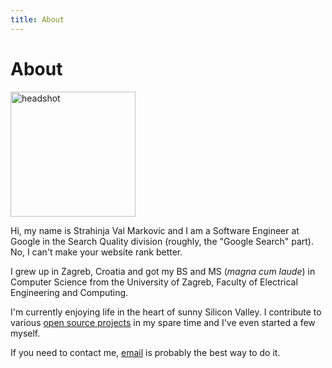 ```yaml
---
title: About
---
```


<h1>About</h1>

<section itemscope="" itemtype="http://data-vocabulary.org/Person">
  <img itemprop="image"
       id="headshot"
       src="{{ media_url('img/headshot.jpg') }}"
       alt="headshot"
       width="200px" />
  <p>Hi, my name is
  <span itemprop="name">Strahinja <span itemprop="nickname">Val</span>
  Markovic</span> and I am a <span itemprop="title">Software Engineer</span>
  at <span itemprop="worksFor"><span itemprop="affiliation">Google</span></span>
  in the Search Quality division (roughly, the "Google Search" part). No, I
  can't make your website rank better.</p>

  <p>I grew up in Zagreb, Croatia and got my BS and MS
  (<em>magna cum laude</em>) in Computer Science from the
  <span itemprop="alumniOf">University of Zagreb,
  Faculty of Electrical Engineering and Computing</span>.</p>

  <p>I'm currently enjoying life in the heart of sunny Silicon Valley. I
  contribute to various <a href="{{ content_url('/projects') }}">open source
    projects</a> in my spare time and I've even started a few myself.</p>

  <p>If you need to contact me,
  <a href="mailto:val@markovic.io" itemprop="email" >email</a> is
  probably the best way to do it.</p>
</section>
